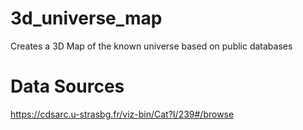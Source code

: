 # 3d_universe_map
Creates a 3D Map of the known universe based on public databases

# Data Sources

https://cdsarc.u-strasbg.fr/viz-bin/Cat?I/239#/browse
